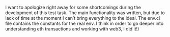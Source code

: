 I want to apologize right away for some shortcomings during the development of this test task. The main functionality was written, but due to lack of time at the moment I can’t bring everything to the ideal.
The env.ci file contains the constants for the real env.
I think in order to go deeper into understanding eth transactions and working with web3, I did it!)

